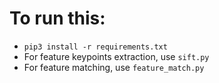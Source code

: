 # To run this:
- `pip3 install -r requirements.txt`
- For feature keypoints extraction, use `sift.py`
- For feature matching, use `feature_match.py`